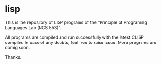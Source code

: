 # lisp
This is the repository of LISP programs of the "Principle of Programing Languages Lab (NCS 553)".

All programs are compiled and run successfully with the latest CLISP compiler. In case of any doubts, feel free to raise issue. More programs are comig soon.

Thanks.
